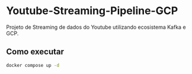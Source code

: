 # Youtube-Streaming-Pipeline-GCP
      
Projeto de Streaming de dados do Youtube utilizando ecosistema Kafka e GCP.
     
## Como executar
     
```bash
docker compose up -d
```